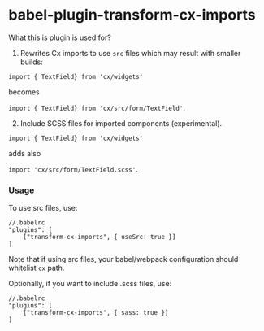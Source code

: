 # babel-plugin-transform-cx-imports

What this is plugin is used for?
 
1. Rewrites Cx imports to use `src` files which may result with smaller builds:

`import { TextField} from 'cx/widgets'` 

becomes 

`import { TextField} from 'cx/src/form/TextField'`.

2. Include SCSS files for imported components (experimental).

`import { TextField} from 'cx/widgets'` 

adds also 

`import 'cx/src/form/TextField.scss'`.

### Usage

To use src files, use:

```
//.babelrc
"plugins": [
    ["transform-cx-imports", { useSrc: true }]
]
```
Note that if using src files, your babel/webpack configuration should whitelist `cx` path.

Optionally, if you want to include .scss files, use:

```
//.babelrc
"plugins": [
    ["transform-cx-imports", { sass: true }]
]
```
